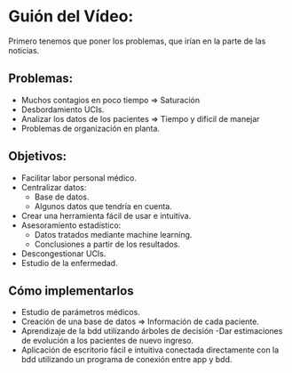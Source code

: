 # Guión del Vídeo:

Primero tenemos que poner los problemas, que irían en la parte de las noticias.

## Problemas:
- Muchos contagios en poco tiempo => Saturación
- Desbordamiento UCIs.
- Analizar los datos de los pacientes => Tiempo y dificil de manejar
- Problemas de organización en planta.

## Objetivos:
- Facilitar labor personal médico.
- Centralizar datos:
    - Base de datos.
    - Algunos datos que tendría en cuenta.
- Crear una herramienta fácil de usar e intuitiva.
- Asesoramiento estadístico:
    - Datos tratados mediante machine learning.
    - Conclusiones a partir de los resultados.
- Descongestionar UCIs.
- Estudio de la enfermedad.

## Cómo implementarlos
- Estudio de parámetros médicos.
- Creación de una base de datos => Información de cada paciente.
- Aprendizaje de la bdd utilizando árboles de decisión 
       -Dar estimaciones de evolución a los pacientes de nuevo ingreso.
- Aplicación de escritorio fácil e intuitiva conectada directamente con la bdd utilizando un programa de conexión entre app y bdd.
